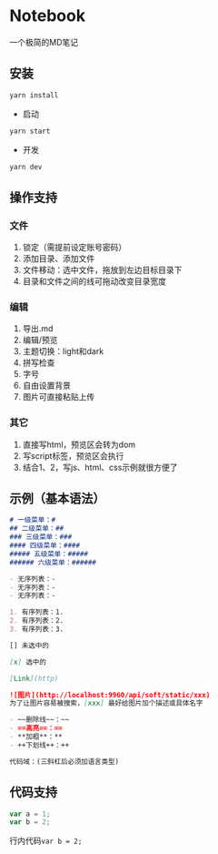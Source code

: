 # Notebook

一个极简的MD笔记

## 安装

```sh
yarn install
```

- 启动

```sh
yarn start
```

- 开发

```bash
yarn dev
```

## 操作支持

### 文件

1. 锁定（需提前设定账号密码）
2. 添加目录、添加文件
3. 文件移动：选中文件，拖放到左边目标目录下
4. 目录和文件之间的线可拖动改变目录宽度

### 编辑

1. 导出.md
2. 编辑/预览
3. 主题切换：light和dark
4. 拼写检查
5. 字号
6. 自由设置背景
7. 图片可直接粘贴上传

### 其它

1. 直接写html，预览区会转为dom
2. 写script标签，预览区会执行
3. 结合1、2，写js、html、css示例就很方便了

## 示例（基本语法）

```md
# 一级菜单：#
## 二级菜单：##
### 三级菜单：###
#### 四级菜单：####
##### 五级菜单：#####
###### 六级菜单：######

- 无序列表：-
- 无序列表：-
- 无序列表：-

1. 有序列表：1.
2. 有序列表：2.
3. 有序列表：3.

[] 未选中的

[x] 选中的

[Link](http)

![图片](http://localhost:9960/api/soft/static/xxx)
为了让图片容易被搜索，[xxx] 最好给图片加个描述或具体名字

- ~~删除线~~：~~
- ==高亮==：==
- **加粗**：**
- ++下划线++：++

代码域：(三斜杠后必须加语言类型)
```

## 代码支持

```js
var a = 1;
var b = 2;
```

行内代码```var b = 2;```
